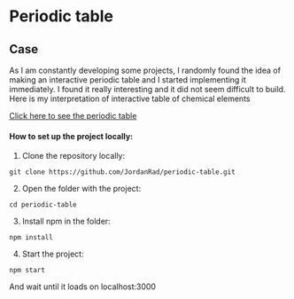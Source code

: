 # Periodic table

## Case
As I am constantly developing some projects, I randomly found the idea of making an interactive periodic table and I started implementing it immediately. I found it really interesting and it did not seem difficult to build. Here is my interpretation of interactive table of chemical elements

[Click here to see the periodic table](https://youthful-shirley-a8dfd5.netlify.app/)

#### How to set up the project locally:
1. Clone the repository locally:
```
git clone https://github.com/JordanRad/periodic-table.git
```
2. Open the folder with the project:
```
cd periodic-table
```
3. Install npm in the folder:
```
npm install
```
4. Start the project:
```
npm start
```
And wait until it loads on localhost:3000
